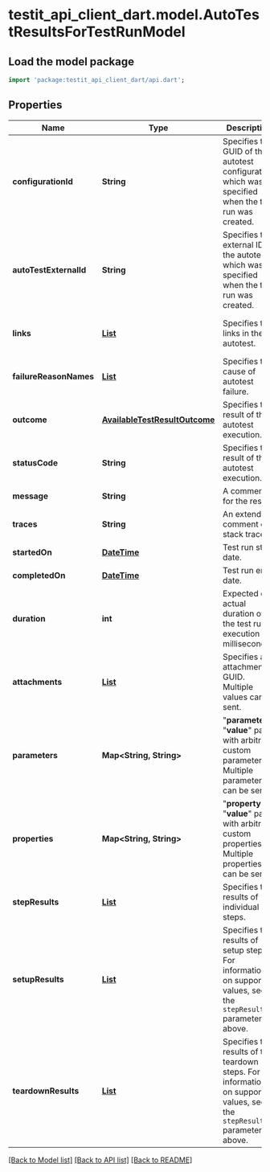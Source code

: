 # testit_api_client_dart.model.AutoTestResultsForTestRunModel

## Load the model package
```dart
import 'package:testit_api_client_dart/api.dart';
```

## Properties
Name | Type | Description | Notes
------------ | ------------- | ------------- | -------------
**configurationId** | **String** | Specifies the GUID of the autotest configuration, which was specified when the test run was created. | 
**autoTestExternalId** | **String** | Specifies the external ID of the autotest, which was specified when the test run was created. | 
**links** | [**List<LinkPostModel>**](LinkPostModel.md) | Specifies the links in the autotest. | [optional] [default to const []]
**failureReasonNames** | [**List<FailureCategoryModel>**](FailureCategoryModel.md) | Specifies the cause of autotest failure. | [optional] [default to const []]
**outcome** | [**AvailableTestResultOutcome**](AvailableTestResultOutcome.md) | Specifies the result of the autotest execution. | [optional] 
**statusCode** | **String** | Specifies the result of the autotest execution. | [optional] 
**message** | **String** | A comment for the result. | [optional] 
**traces** | **String** | An extended comment or a stack trace. | [optional] 
**startedOn** | [**DateTime**](DateTime.md) | Test run start date. | [optional] 
**completedOn** | [**DateTime**](DateTime.md) | Test run end date. | [optional] 
**duration** | **int** | Expected or actual duration of the test run execution in milliseconds. | [optional] 
**attachments** | [**List<AttachmentPutModel>**](AttachmentPutModel.md) | Specifies an attachment GUID. Multiple values can be sent. | [optional] [default to const []]
**parameters** | **Map<String, String>** | \"<b>parameter</b>\": \"<b>value</b>\" pair with arbitrary custom parameters. Multiple parameters can be sent. | [optional] [default to const {}]
**properties** | **Map<String, String>** | \"<b>property</b>\": \"<b>value</b>\" pair with arbitrary custom properties. Multiple properties can be sent. | [optional] [default to const {}]
**stepResults** | [**List<AttachmentPutModelAutoTestStepResultsModel>**](AttachmentPutModelAutoTestStepResultsModel.md) | Specifies the results of individual steps. | [optional] [default to const []]
**setupResults** | [**List<AttachmentPutModelAutoTestStepResultsModel>**](AttachmentPutModelAutoTestStepResultsModel.md) | Specifies the results of setup steps. For information on supported values, see the `stepResults` parameter above. | [optional] [default to const []]
**teardownResults** | [**List<AttachmentPutModelAutoTestStepResultsModel>**](AttachmentPutModelAutoTestStepResultsModel.md) | Specifies the results of the teardown steps. For information on supported values, see the `stepResults` parameter above. | [optional] [default to const []]

[[Back to Model list]](../README.md#documentation-for-models) [[Back to API list]](../README.md#documentation-for-api-endpoints) [[Back to README]](../README.md)


